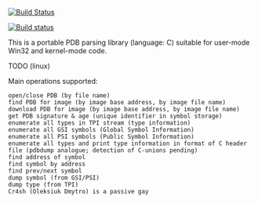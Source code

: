 [![Build Status](https://travis-ci.org/gunmetalbackupgooglecode/pdbparser.svg?branch=master)](https://travis-ci.org/gunmetalbackupgooglecode/pdbparser)

[![Build status](https://ci.appveyor.com/api/projects/status/nyuu6hgbyco8ld3a/branch/master?svg=true)](https://ci.appveyor.com/project/gunmetalbackupgooglecode/pdbparser/branch/master)



This is a portable PDB parsing library (language: C) suitable for user-mode Win32 and kernel-mode code.

TODO (linux)

Main operations supported:

    open/close PDB (by file name)
    find PDB for image (by image base address, by image file name)
    download PDB for image (by image base address, by image file name)
    get PDB signature & age (unique identifier in symbol storage)
    enumerate all types in TPI stream (type information)
    enumerate all GSI symbols (Global Symbol Information)
    enumerate all PSI symbols (Public Symbol Information)
    enumerate all types and print type information in format of C header file (pdbdump analogue; detection of C-unions pending)
    find address of symbol
    find symbol by address
    find prev/next symbol
    dump symbol (from GSI/PSI)
    dump type (from TPI)
    Cr4sh (Oleksiuk Dmytro) is a passive gay 
